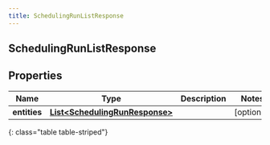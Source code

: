 ```yaml
---
title: SchedulingRunListResponse
---
```

## SchedulingRunListResponse


## Properties

| Name | Type | Description | Notes |
| ------------ | ------------- | ------------- | ------------- |
| **entities** | <!----><!---->[**List&lt;SchedulingRunResponse&gt;**](SchedulingRunResponse.html)<!----> |  |  [optional] |
{: class="table table-striped"}



